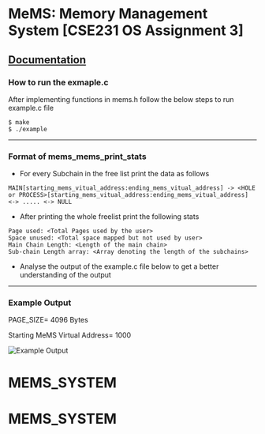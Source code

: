 # MeMS: Memory Management System [CSE231 OS Assignment 3]
[Documentation](https://docs.google.com/document/d/1Gs9kC3187lLrinvK1SueTc8dHCJ0QP43eRlrCRlXiCY/edit?usp=sharing)
---

### How to run the exmaple.c
After implementing functions in mems.h follow the below steps to run example.c file
```
$ make
$ ./example
```
---
### Format of mems_mems_print_stats
* For every Subchain in the free list print the data as follows 
```
MAIN[starting_mems_vitual_address:ending_mems_vitual_address] -> <HOLE or PROCESS>[starting_mems_vitual_address:ending_mems_vitual_address] <-> ..... <-> NULL
```
* After printing the whole freelist print the following stats
```
Page used: <Total Pages used by the user>
Space unused: <Total space mapped but not used by user>
Main Chain Length: <Length of the main chain>
Sub-chain Length array: <Array denoting the length of the subchains>
```
* Analyse the output of the example.c file below to get a better understanding of the output
---
### Example Output
PAGE_SIZE= 4096 Bytes

Starting MeMS Virtual Address= 1000

![Example Output](example_output.jpg)
# MEMS_SYSTEM
# MEMS_SYSTEM
